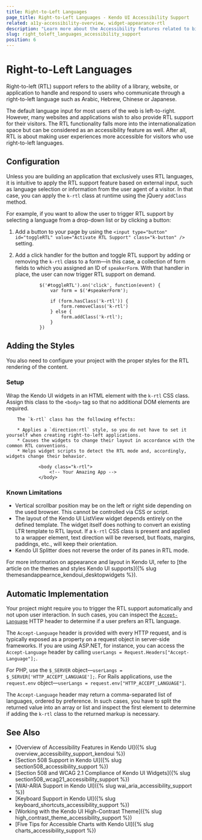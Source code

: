 ```yaml
---
title: Right-to-Left Languages
page_title: Right-to-Left Languages - Kendo UI Accessibility Support
related: a11y-accessibility-overview, widget-appearance-rtl
description: "Learn more about the Accessibility features related to bidirectional languages, supported by Kendo UI controls."
slug: right_toleft_languages_accessibility_support
position: 6
---
```


# Right-to-Left Languages

Right-to-left (RTL) support refers to the ability of a library, website, or application to handle and respond to users who communicate through a right-to-left language such as Arabic, Hebrew, Chinese or Japanese.

The default language input for most users of the web is left-to-right. However, many websites and applications wish to also provide RTL support for their visitors. The RTL functionality falls more into the internationalization space but can be considered as an accessibility feature as well. After all, RTL is about making user experiences more accessible for visitors who use right-to-left languages.

## Configuration

Unless you are building an application that exclusively uses RTL languages, it is intuitive to apply the RTL support feature based on external input, such as language selection or information from the user agent of a visitor. In that case, you can apply the `k-rtl` class at runtime using the jQuery `addClass` method.

For example, if you want to allow the user to trigger RTL support by selecting a language from a drop-down list or by clicking a button:

1. Add a button to your page by using the `<input type="button" id="toggleRTL" value="Activate RTL Support" class="k-button" />` setting.
1. Add a click handler for the button and toggle RTL support by adding or removing the `k-rtl` class to a form&mdash;in this case, a collection of form fields to which you assigned an ID of `speakerForm`. With that handler in place, the user can now trigger RTL support on demand.

				$('#toggleRTL').on('click', function(event) {
					var form = $('#speakerForm');

					if (form.hasClass('k-rtl')) {
						form.removeClass('k-rtl')
					} else {
						form.addClass('k-rtl');
					}
				})

## Adding the Styles

You also need to configure your project with the proper styles for the RTL rendering of the content.

### Setup

Wrap the Kendo UI widgets in an HTML element with the `k-rtl` CSS class. Assign this class to the `<body>` tag so that no additional DOM elements are required.

		The `k-rtl` class has the following effects:

		* Applies a `direction:rtl` style, so you do not have to set it yourself when creating right-to-left applications.
		* Causes the widgets to change their layout in accordance with the common RTL conventions. 
		* Helps widget scripts to detect the RTL mode and, accordingly, widgets change their behavior.

				<body class="k-rtl">
					<!-- Your Amazing App -->
				</body>

### Known Limitations

* Vertical scrollbar position may be on the left or right side depending on the used browser. This cannot be controlled via CSS or script.
* The layout of the Kendo UI ListView widget depends entirely on the defined template. The widget itself does nothing to convert an existing LTR template to RTL layout. If a `k-rtl` CSS class is present and applied to a wrapper element, text direction will be reversed, but floats, margins, paddings, etc., will keep their orientation.
* Kendo UI Splitter does not reverse the order of its panes in RTL mode.

For more information on appearance and layout in Kendo UI, refer to [the article on the themes and styles Kendo UI supports]({% slug themesandappearnce_kendoui_desktopwidgets %}).

## Automatic Implementation

Your project might require you to trigger the RTL support automatically and not upon user interaction. In such cases, you can inspect the [`Accept-Language`](https://www.w3.org/Protocols/rfc2616/rfc2616-sec14.html#sec14.4) HTTP header to determine if a user prefers an RTL language.

The `Accept-Language` header is provided with every HTTP request, and is typically exposed as a property on a request object in server-side frameworks. If you are using ASP.NET, for instance, you can access the `Accept-Language` header by calling `userLangs = Request.Headers["Accept-Language"];`.

For PHP, use the `$_SERVER` object&mdash;`userLangs = $_SERVER['HTTP_ACCEPT_LANGUAGE'];`. For Rails applications, use the `request.env` object&mdash;`userLangs = request.env["HTTP_ACCEPT_LANGUAGE"]`.

The `Accept-Language` header may return a comma-separated list of languages, ordered by preference. In such cases, you have to split the returned value into an array or list and inspect the first element to determine if adding the `k-rtl` class to the returned markup is necessary.

## See Also

* [Overview of Accessibility Features in Kendo UI]({% slug overview_accessibility_support_kendoui %})
* [Section 508 Support in Kendo UI]({% slug section508_accessibility_support %})
* [Section 508 and WCAG 2.1 Compliance of Kendo UI Widgets]({% slug section508_wcag21_accessibility_support %})
* [WAI-ARIA Support in Kendo UI]({% slug wai_aria_accessibility_support %})
* [Keyboard Support in Kendo UI]({% slug keyboard_shortcuts_accessibility_support %})
* [Working with the Kendo UI High-Contrast Theme]({% slug high_contrast_theme_accessibility_support %})
* [Five Tips for Accessible Charts with Kendo UI]({% slug charts_accessibility_support %})
